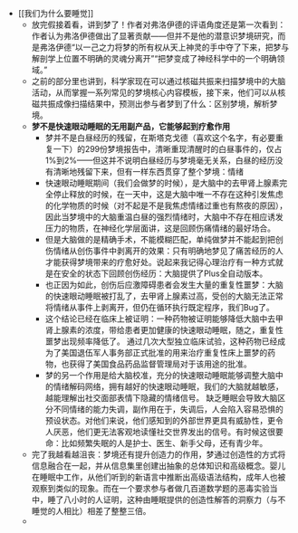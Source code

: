 - [[我们为什么要睡觉]]
	- 放完假接着看，讲到梦了！作者对弗洛伊德的评语角度还是第一次看到：作者认为弗洛伊德做出了显著贡献——但并不是他的潜意识梦境研究，而是弗洛伊德“以一己之力将梦的所有权从天上神灵的手中夺了下来，把梦与解剖学上位置不明确的灵魂分离开”“把梦变成了神经科学中的一个明确领域。”
	- 之前的部分里也讲到，科学家现在可以通过核磁共振来扫描梦境中的大脑活动，从而掌握一系列常见的梦境核心内容模板，接下来，他们可以从核磁共振成像扫描结果中，预测出参与者梦到了什么：区别梦境，解析梦境。
	- **梦不是快速眼动睡眠的无用副产品，它能够起到疗愈作用**
		- 梦并不是白昼经历的残留，在斯塔克戈德（喜欢这个名字，有必要重复一下）的299份梦境报告中，清晰重现清醒时的白昼事件的，仅占1%到2%——但这并不说明白昼经历与梦境毫无关系，白昼的经历没有清晰地残留下来，但有一样东西贯穿了整个梦境：情绪
		- 快速眼动睡眠期间（我们会做梦的时候），是大脑中的去甲肾上腺素完全停止释放的时候，在一天中，这是大脑中唯一不存在这种引发焦虑的化学物质的时候（对不起是不是我焦虑情绪过重也有熬夜的原因），因此当梦境中的大脑重温白昼的强烈情绪时，大脑中不存在相应诱发压力的物质，在神经化学层面讲，这是回顾伤痛情绪的最好场合。
		- 但是大脑做的是精确手术，不能模糊匹配，单纯做梦并不能起到把创伤情绪从创伤事件中剥离开的效果：只有明确地梦见了痛苦经历的人才能获得梦境带来的疗愈好处。说起来我记得心理治疗有一种方式就是在安全的状态下回顾创伤经历：大脑提供了Plus全自动版本。
		- 也正因为如此，创伤后应激障碍患者会发生大量的重复性噩梦：大脑的快速眼动睡眠被打乱了，去甲肾上腺素过高，受创的大脑无法正常将情绪从事件上剥离开，但仍在循环执行既定程序，我们Bug了。
		- 这个结论已经在临床上被证明：一种药物被证明能够降低大脑中去甲肾上腺素的浓度，带给患者更加健康的快速眼动睡眠，随之，重复性噩梦出现频率降低了。
		  通过几次大型独立临床试验，这种药物已经成为了美国退伍军人事务部正式批准的用来治疗重复性床上噩梦的药物，也获得了美国食品药品监督管理局对于该用途的批准。
		- 梦的另一个作用是给大脑校准，充分的快速眼动睡眠能够调整大脑中的情绪解码网络，拥有越好的快速眼动睡眠，我们的大脑就越敏感，越能理解出社交面部表情下隐藏的情绪信号。
		  缺乏睡眠会导致大脑区分不同情绪的能力失调，副作用在于，失调后，人会陷入容易恐惧的预设状态。对他们来说，他们感知到的外部世界更具有威胁性，更令人厌恶，他们更无法客观地读懂社交世界发出的信号。有时候这很要命：比如频繁失眠的人是护士、医生、新手父母，还有青少年。
	- 完了我越看越沮丧：梦境还有提升创造力的作用，梦通过创造性的方式将信息融合在一起，并从信息集里创建出抽象的总体知识和高级概念。婴儿在睡眠中工作，从他们听到的新语言中推断出高级语法结构，成年人也被观察到类似的现象。而在一个要求参与者做几百道数学题的恶毒实验当中，睡了八小时的人证明，这种由睡眠提供的创造性解答的洞察力（与不睡觉的人相比）相差了整整三倍。
	-